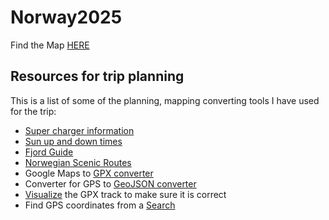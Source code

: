 # Norway2025
Find the Map [HERE](map.html)
## Resources for trip planning
This is a list of some of the planning, mapping converting tools I have used for the trip:
* [Super charger information](https://supercharge.info/map)
* [Sun up and down times](https://www.timeanddate.no/astronomi/sol/norge/bergen)
* [Fjord Guide](https://www.visitnorway.dk/aktiviteter/naturattraktioner/fjorde/fjordguide/)
* [Norwegian Scenic Routes](https://www.nasjonaleturistveger.no/en/)
* Google Maps to [GPX converter](https://mapstogpx.com/)
* Converter for GPS to [GeoJSON converter](https://geojsonconverter.vercel.app/)
* [Visualize](https://www.gpsvisualizer.com/map?output_home) the GPX track to make sure it is correct
* Find GPS coordinates from a [Search](https://www.gps-coordinates.net/)
